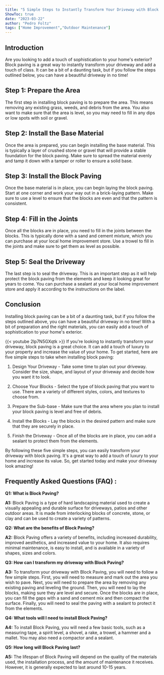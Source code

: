 ```yaml
---
title: "5 Simple Steps to Instantly Transform Your Driveway with Block Paving!"
ShowToc: true 
date: "2023-03-22"
author: "Pedro Foltz" 
tags: ["Home Improvement","Outdoor Maintenance"]
---
```

## Introduction
Are you looking to add a touch of sophistication to your home's exterior? Block paving is a great way to instantly transform your driveway and add a touch of class. It can be a bit of a daunting task, but if you follow the steps outlined below, you can have a beautiful driveway in no time! 

## Step 1: Prepare the Area
The first step in installing block paving is to prepare the area. This means removing any existing grass, weeds, and debris from the area. You also want to make sure that the area is level, so you may need to fill in any dips or low spots with soil or gravel. 

## Step 2: Install the Base Material
Once the area is prepared, you can begin installing the base material. This is typically a layer of crushed stone or gravel that will provide a stable foundation for the block paving. Make sure to spread the material evenly and tamp it down with a tamper or roller to ensure a solid base. 

## Step 3: Install the Block Paving
Once the base material is in place, you can begin laying the block paving. Start at one corner and work your way out in a brick-laying pattern. Make sure to use a level to ensure that the blocks are even and that the pattern is consistent. 

## Step 4: Fill in the Joints
Once all the blocks are in place, you need to fill in the joints between the blocks. This is typically done with a sand and cement mixture, which you can purchase at your local home improvement store. Use a trowel to fill in the joints and make sure to get them as level as possible. 

## Step 5: Seal the Driveway
The last step is to seal the driveway. This is an important step as it will help protect the block paving from the elements and keep it looking great for years to come. You can purchase a sealant at your local home improvement store and apply it according to the instructions on the label. 

## Conclusion
Installing block paving can be a bit of a daunting task, but if you follow the steps outlined above, you can have a beautiful driveway in no time! With a bit of preparation and the right materials, you can easily add a touch of sophistication to your home's exterior.

{{< youtube 2lp7N5GXqtk >}} 
If you're looking to instantly transform your driveway, block paving is a great choice. It can add a touch of luxury to your property and increase the value of your home. To get started, here are five simple steps to take when installing block paving:

1. Design Your Driveway - Take some time to plan out your driveway. Consider the size, shape, and layout of your driveway and decide how you want it to look.

2. Choose Your Blocks - Select the type of block paving that you want to use. There are a variety of different styles, colors, and textures to choose from.

3. Prepare the Sub-base - Make sure that the area where you plan to install your block paving is level and free of debris.

4. Install the Blocks - Lay the blocks in the desired pattern and make sure that they are securely in place.

5. Finish the Driveway - Once all of the blocks are in place, you can add a sealant to protect them from the elements.

By following these five simple steps, you can easily transform your driveway with block paving. It's a great way to add a touch of luxury to your home and increase its value. So, get started today and make your driveway look amazing!

## Frequently Asked Questions (FAQ) :
**Q1: What is Block Paving?**

**A1:** Block Paving is a type of hard landscaping material used to create a visually appealing and durable surface for driveways, patios and other outdoor areas. It is made from interlocking blocks of concrete, stone, or clay and can be used to create a variety of patterns.

**Q2: What are the benefits of Block Paving?**

**A2:** Block Paving offers a variety of benefits, including increased durability, improved aesthetics, and increased value to your home. It also requires minimal maintenance, is easy to install, and is available in a variety of shapes, sizes and colors.

**Q3: How can I transform my driveway with Block Paving?**

**A3:** To transform your driveway with Block Paving, you will need to follow a few simple steps. First, you will need to measure and mark out the area you wish to pave. Next, you will need to prepare the area by removing any existing paving and leveling the ground. Then, you will need to lay the blocks, making sure they are level and secure. Once the blocks are in place, you can fill the gaps with a sand and cement mix and then compact the surface. Finally, you will need to seal the paving with a sealant to protect it from the elements.

**Q4: What tools will I need to install Block Paving?**

**A4:** To install Block Paving, you will need a few basic tools, such as a measuring tape, a spirit level, a shovel, a rake, a trowel, a hammer and a mallet. You may also need a compactor and a sealant.

**Q5: How long will Block Paving last?**

**A5:** The lifespan of Block Paving will depend on the quality of the materials used, the installation process, and the amount of maintenance it receives. However, it is generally expected to last around 10-15 years.





